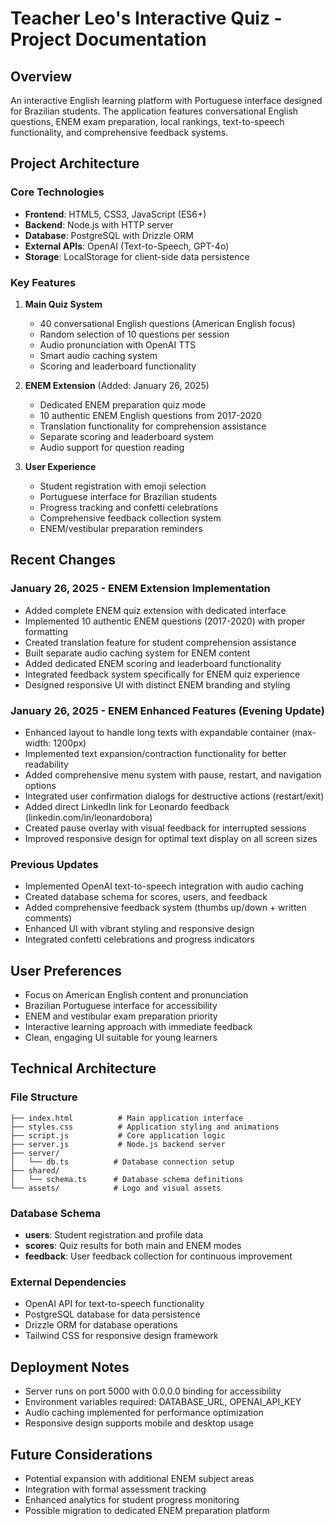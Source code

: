 # Teacher Leo's Interactive Quiz - Project Documentation

## Overview
An interactive English learning platform with Portuguese interface designed for Brazilian students. The application features conversational English questions, ENEM exam preparation, local rankings, text-to-speech functionality, and comprehensive feedback systems.

## Project Architecture

### Core Technologies
- **Frontend**: HTML5, CSS3, JavaScript (ES6+)
- **Backend**: Node.js with HTTP server
- **Database**: PostgreSQL with Drizzle ORM
- **External APIs**: OpenAI (Text-to-Speech, GPT-4o)
- **Storage**: LocalStorage for client-side data persistence

### Key Features
1. **Main Quiz System**
   - 40 conversational English questions (American English focus)
   - Random selection of 10 questions per session
   - Audio pronunciation with OpenAI TTS
   - Smart audio caching system
   - Scoring and leaderboard functionality

2. **ENEM Extension** (Added: January 26, 2025)
   - Dedicated ENEM preparation quiz mode
   - 10 authentic ENEM English questions from 2017-2020
   - Translation functionality for comprehension assistance
   - Separate scoring and leaderboard system
   - Audio support for question reading

3. **User Experience**
   - Student registration with emoji selection
   - Portuguese interface for Brazilian students
   - Progress tracking and confetti celebrations
   - Comprehensive feedback collection system
   - ENEM/vestibular preparation reminders

## Recent Changes

### January 26, 2025 - ENEM Extension Implementation
- Added complete ENEM quiz extension with dedicated interface
- Implemented 10 authentic ENEM questions (2017-2020) with proper formatting
- Created translation feature for student comprehension assistance
- Built separate audio caching system for ENEM content
- Added dedicated ENEM scoring and leaderboard functionality
- Integrated feedback system specifically for ENEM quiz experience
- Designed responsive UI with distinct ENEM branding and styling

### January 26, 2025 - ENEM Enhanced Features (Evening Update)
- Enhanced layout to handle long texts with expandable container (max-width: 1200px)
- Implemented text expansion/contraction functionality for better readability
- Added comprehensive menu system with pause, restart, and navigation options
- Integrated user confirmation dialogs for destructive actions (restart/exit)
- Added direct LinkedIn link for Leonardo feedback (linkedin.com/in/leonardobora)
- Created pause overlay with visual feedback for interrupted sessions
- Improved responsive design for optimal text display on all screen sizes

### Previous Updates
- Implemented OpenAI text-to-speech integration with audio caching
- Created database schema for scores, users, and feedback
- Added comprehensive feedback system (thumbs up/down + written comments)
- Enhanced UI with vibrant styling and responsive design
- Integrated confetti celebrations and progress indicators

## User Preferences
- Focus on American English content and pronunciation
- Brazilian Portuguese interface for accessibility
- ENEM and vestibular exam preparation priority
- Interactive learning approach with immediate feedback
- Clean, engaging UI suitable for young learners

## Technical Architecture

### File Structure
```
├── index.html          # Main application interface
├── styles.css          # Application styling and animations
├── script.js           # Core application logic
├── server.js           # Node.js backend server
├── server/
│   └── db.ts          # Database connection setup
├── shared/
│   └── schema.ts      # Database schema definitions
└── assets/            # Logo and visual assets
```

### Database Schema
- **users**: Student registration and profile data
- **scores**: Quiz results for both main and ENEM modes
- **feedback**: User feedback collection for continuous improvement

### External Dependencies
- OpenAI API for text-to-speech functionality
- PostgreSQL database for data persistence
- Drizzle ORM for database operations
- Tailwind CSS for responsive design framework

## Deployment Notes
- Server runs on port 5000 with 0.0.0.0 binding for accessibility
- Environment variables required: DATABASE_URL, OPENAI_API_KEY
- Audio caching implemented for performance optimization
- Responsive design supports mobile and desktop usage

## Future Considerations
- Potential expansion with additional ENEM subject areas
- Integration with formal assessment tracking
- Enhanced analytics for student progress monitoring
- Possible migration to dedicated ENEM preparation platform